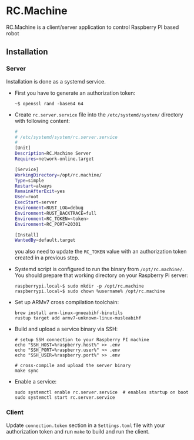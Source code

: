 # RC.Machine

RC.Machine is a client/server application to control Raspberry PI based robot

## Installation

### Server

Installation is done as a systemd service.

- First you have to generate an authorization token:

    ```console
    ~$ openssl rand -base64 64
    ```

- Create `rc.server.service` file into the `/etc/systemd/system/` directory with following content:

    ```bash
    #
    # /etc/systemd/system/rc.server.service
    #
    [Unit]
    Description=RC.Machine Server
    Requires=network-online.target

    [Service]
    WorkingDirectory=/opt/rc.machine/
    Type=simple
    Restart=always
    RemainAfterExit=yes
    User=root
    ExecStart=server
    Environment=RUST_LOG=debug
    Environment=RUST_BACKTRACE=full
    Environment=RC_TOKEN=<token>
    Environment=RC_PORT=20301

    [Install]
    WantedBy=default.target
    ```

    you also need to update the `RC_TOKEN` value with an authorization token created in a previous step.

- Systemd script is configured to run the binary from ``/opt/rc.machine/``. You should prepare that working directory on your Raspberry Pi server:

    ```console
    raspberrypi.local~$ sudo mkdir -p /opt/rc.machine
    raspberrypi.local~$ sudo chown %username% /opt/rc.machine
    ```

- Set up ARMv7 cross compilation toolchain:

    ```console
    brew install arm-linux-gnueabihf-binutils
    rustup target add armv7-unknown-linux-musleabihf
    ```

- Build and upload a service binary via SSH:

    ```console
    # setup SSH connection to your Raspberry PI machine
    echo "SSH_HOST=%raspberry.host%" >> .env
    echo "SSH_PORT=%raspberry.user%" >> .env
    echo "SSH_USER=%raspberry.port%" >> .env

    # cross-compile and upload the server binary
    make sync
    ```

- Enable a service:

    ```console
    sudo systemctl enable rc.server.service  # enables startup on boot
    sudo systemctl start rc.server.service
    ```

### Client

Update `connection.token` section in a `Settings.toml` file with your authorization token and run `make` to build and run the client.

